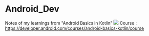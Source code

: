 # Android_Dev
Notes of my learnings from "Android Basics in Kotlin"
<img src="android_img">
Course : https://developer.android.com/courses/android-basics-kotlin/course
